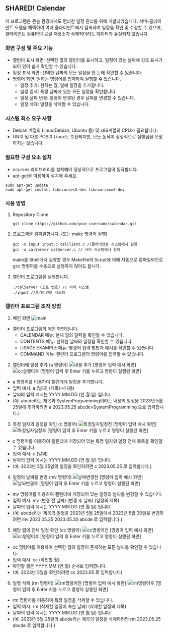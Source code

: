 ## SHARED! Calendar

이 프로그램은 콘솔 환경에서도 편리한 일정 관리를 위해 개발되었습니다. 서버-클라이언트 모델을 채택하여 여러 클라이언트에서 접속하여 일정을 확인 및 수정할 수 있으며, 클라이언트 컴퓨터의 로컬 저장소가 삭제되더라도 데이터가 유실되지 않습니다.

### 화면 구성 및 주요 기능

- 캘린더 표시 화면: 선택한 월의 캘린더를 표시하고, 일정이 있는 날짜에 강조 표시가 되어 있어 쉽게 확인할 수 있습니다.
- 일정 표시 화면: 선택한 날짜의 모든 일정을 한 눈에 확인할 수 있습니다.
- 명령어 화면: 원하는 명령어를 입력하여 실행할 수 있습니다.
  - 일정 추가: 원하는 월, 일에 일정을 추가합니다.
  - 일정 검색: 특정 날짜에 있는 모든 일정을 확인합니다.
  - 일정 날짜 변경: 일정이 변경된 경우 날짜를 변경할 수 있습니다.
  - 일정 삭제: 일정을 삭제할 수 있습니다.

### 시스템 최소 요구 사항

- Debian 계열의 Linux(Debian, Ubuntu 등) 및 x86계열의 CPU가 필요합니다.
- UNIX 및 다른 POSIX Linux도 호환되지만, 모든 동작이 정상적으로 실행됨을 보장하지는 않습니다.

### 필요한 구성 요소 설치
- ncurses 라이브러리를 설치해야 정상적으로 프로그램이 동작합니다.
- apt-get을 이용하여 설치해 주세요.

```
sudo apt-get update
sudo apt-get install libncurses5-dev libncursesw5-dev
```

### 사용 방법

1. Repository Clone

   ```
   git clone https://github.com/your-username/calendar.git
   ```

2. 프로그램을 컴파일합니다. (또는 make 명령어 실행)

   ```
   gcc -o input input.c calClient.c //클라이언트 시스템에서 실행
   gcc -o calServer calServer.c // 서버 시스템에서 실행
   ```
   make를 Shell에서 실행할 경우 Makefile의 Script에 의해 자동으로 컴파일되므로 gcc 명령어를 수동으로 실행하지 않아도 됩니다.

4. 캘린더 프로그램을 실행합니다.

   ```
   ./calServer (포트 번호) // 서버 시스템
   ./input //클라이언트 시스템
   ```

### 캘린더 프로그램 조작 방법

1. 메인 화면
![main](https://github.com/SystemProgramming-Team3/shared_calendar/assets/62194473/4e94886b-de7f-4808-87ec-80e80e23168b)
- 캘린더 프로그램의 메인 화면입니다.
  - CALENDAR 메뉴: 현재 월의 달력을 확인할 수 있습니다.
  - CONTENTS 메뉴: 선택한 날짜의 일정을 확인할 수 있습니다.
  - USAGE EXAMPLE 메뉴: 명령어 입력 방법과 예시를 확인할 수 있습니다.
  - COMMAND 메뉴: 캘린더 프로그램의 명령어를 입력할 수 있습니다.

2. 캘린더에 일정 추가 (a 명령어)
![내용 추가](https://github.com/SystemProgramming-Team3/shared_calendar/assets/62194473/55bafd56-04f7-4dd9-97c3-2405ed6a30d4)
[명령어 입력 예시 화면]
![cc실행이후](https://github.com/SystemProgramming-Team3/shared_calendar/assets/62194473/01b7dbdc-ab63-42de-a974-8ed01b4a2c6b)
[명령어 입력 후 Enter 키를 누르고 명령이 실행된 화면]
- a 명령어를 이용하여 캘린더에 일정을 추가합니다.
- 입력 예시: a (날짜) (제목)>(내용)
- 날짜의 입력 예시는 YYYY.MM.DD (연.월.일) 입니다.
- (예: abcde라는 제목과 SystemProgramming이라는 내용의 일정을 2023년 5월 25일에 추가하려면 a 2023.05.25 abcde>SystemProgramming 으로 입력합니다.)

3. 특정 일자의 일정을 확인 (c 명령어)
![특정일자일정전](https://github.com/SystemProgramming-Team3/shared_calendar/assets/62194473/f6622dc3-4f73-4e71-a9ae-dd0262113ef3)
[명령어 입력 예시 화면]
![특정일자일정후](https://github.com/SystemProgramming-Team3/shared_calendar/assets/62194473/179db79d-6de7-4a3b-8547-75d3ca1dc25a)
[명령어 입력 후 Enter 키를 누르고 명령이 실행된 화면]
- c 명령어를 이용하여 캘린더에 저장되어 있는 특정 일자의 일정 전체 목록을 확인할 수 있습니다.
- 입력 예시: c (날짜)
- 날짜의 입력 예시는 YYYY.MM.DD (연.월.일) 입니다.
- (예: 2023년 5월 25일의 일정을 확인하려면 c 2023.05.25 로 입력합니다.)

4. 일정의 날짜를 변경 (mv 명령어)
![날짜변경전](https://github.com/SystemProgramming-Team3/shared_calendar/assets/62194473/709fb79e-66fc-48b5-8e59-b15b82bddde7)
[명령어 입력 예시 화면]
![날짜변경후](https://github.com/SystemProgramming-Team3/shared_calendar/assets/62194473/d729bc56-4cda-4032-b60d-9555fe51c30e)
[명령어 입력 후 Enter 키를 누르고 명령이 실행된 화면]
- mv 명령어를 이용하여 캘린더에 저장되어 있는 일정의 날짜를 변경할 수 있습니다.
- 입력 예시: mv (변경 전 날짜) (변경 후 날짜) (일정의 제목)
- 날짜의 입력 예시는 YYYY.MM.DD (연.월.일) 입니다.
- (예: abcde라는 제목의 일정을 2023년 5월 25일에서 2023년 5월 30일로 변경하려면 mv 2023.05.25 2023.05.30 abcde 로 입력합니다.)

5. 해당 월의 전체 일정 확인 (cc 명령어)
![cc명령어전](https://github.com/SystemProgramming-Team3/shared_calendar/assets/62194473/f5488464-47cb-4523-a72a-374cbd26ffa9)
[명령어 입력 예시 화면]
![cc명령어후](https://github.com/SystemProgramming-Team3/shared_calendar/assets/62194473/a0440d0d-7b9e-4331-9a4d-5164705f3597)
[명령어 입력 후 Enter 키를 누르고 명령이 실행된 화면]
- cc 명령어를 이용하여 선택한 월의 일정이 존재하는 모든 날짜를 확인할 수 있습니다.
- 입력 예시: cc (확인할 월)
- 확인할 월은 YYYY.MM (연.월) 순서로 입력합니다.
- (예: 2023년 5월을 확인하려면 cc 2023.05 로 입력합니다)

6. 일정 삭제 (rm 명령어)
![rm명령어전](https://github.com/SystemProgramming-Team3/shared_calendar/assets/62194473/46559d89-8aec-4c81-bd64-04a72a5366e1)
[명령어 입력 예시 화면]
![rm명령어후](https://github.com/SystemProgramming-Team3/shared_calendar/assets/62194473/34147fb6-3fab-423c-bbad-49318b5c0f50)
[명령어 입력 후 Enter 키를 누르고 명령이 실행된 화면]
- rm 명령어를 이용하여 특정 일정을 삭제할 수 있습니다.
- 입력 예시: rm (삭제할 일정이 속한 날짜) (삭제할 일정의 제목)
- 날짜의 입력 예시는 YYYY.MM.DD (연.월.일) 입니다.
- (예: 2023년 5월 25일의 abcde라는 제목의 일정을 삭제하려면 rm 2023.05.25 abcde 로 입력합니다.)
